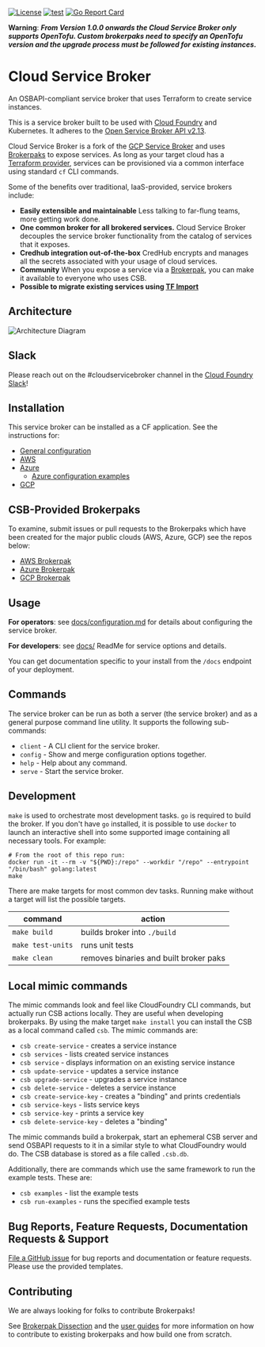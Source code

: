 [![License](https://img.shields.io/badge/license-Apache%202.0-blue.svg)](https://opensource.org/license/apache-2-0/)
[![test](https://github.com/cloudfoundry/cloud-service-broker/workflows/run-tests/badge.svg?branch=main)](https://github.com/cloudfoundry/cloud-service-broker/actions?query=workflow%3Arun-tests+branch%3Amain)
[![Go Report Card](https://goreportcard.com/badge/github.com/cloudfoundry/cloud-service-broker)](https://goreportcard.com/report/github.com/cloudfoundry/cloud-service-broker)

**Warning**: ***From Version 1.0.0 onwards the Cloud Service Broker only supports OpenTofu. Custom brokerpaks need to specify an OpenTofu version and the upgrade process must be followed for existing instances.***

# Cloud Service Broker
An OSBAPI-compliant service broker that uses Terraform to create service instances.

This is a service broker built to be used with [Cloud Foundry](https://docs.cloudfoundry.org/services/overview.html) and Kubernetes. It adheres to the [Open Service Broker API v2.13](https://github.com/openservicebrokerapi/servicebroker/blob/v2.13/spec.md).

Cloud Service Broker is a fork of the [GCP Service Broker](https://github.com/GoogleCloudPlatform/gcp-service-broker) and uses [Brokerpaks](https://github.com/cloudfoundry/cloud-service-broker/blob/main/docs/brokerpak-intro.md) to expose services. As long as your target cloud has a [Terraform provider](https://www.terraform.io/docs/providers/index.html), services can be provisioned via a common interface using standard `cf` CLI commands.

Some of the benefits over traditional, IaaS-provided, service brokers include: 
- **Easily extensible and maintainable** Less talking to far-flung teams, more getting work done. 
- **One common broker for all brokered services.** Cloud Service Broker decouples the service broker functionality from the catalog of services that it exposes.
- **Credhub integration out-of-the-box** CredHub encrypts and manages all the secrets associated with your usage of cloud services.
- **Community** When you expose a service via a [Brokerpak](https://github.com/cloudfoundry/cloud-service-broker/blob/main/docs/brokerpak-intro.md), you can make it available to everyone who uses CSB.
- **Possible to migrate existing services using [TF Import](https://www.terraform.io/docs/import/index.html)**

## Architecture
![Architecture Diagram](https://lh6.googleusercontent.com/GoNJx-4dQ51pEY6mCLkus1peKhZJbDMj4JHpdu83stfQrbcsjd45ypBPzpspfWAPPYrc63BREaawwRHS4Ht4U7m2yWAHItwaIgfuwUtn_KxfF96s6Jby7BRIliZ6BZz1HL-KhaI)


## Slack
Please reach out on the #cloudservicebroker channel in the [Cloud Foundry Slack](https://slack.cloudfoundry.org/)! 

## Installation

This service broker can be installed as a CF application. See the instructions for:

* [General configuration](./docs/configuration.md)
* [AWS](https://github.com/cloudfoundry/csb-brokerpak-aws/blob/main/docs/installation.md)
* [Azure](https://github.com/cloudfoundry/csb-brokerpak-azure/blob/main/docs/azure-installation.md)
  * [Azure configuration examples](https://github.com/cloudfoundry/csb-brokerpak-azure/blob/main/docs/azure-example-configs.md)
* [GCP](https://github.com/cloudfoundry/csb-brokerpak-gcp/blob/main/docs/installation.md)


## CSB-Provided Brokerpaks 

To examine, submit issues or pull requests to the Brokerpaks which have been created for the major public clouds (AWS, Azure, GCP) see the repos below:

* [AWS Brokerpak](https://github.com/cloudfoundry/csb-brokerpak-aws)
* [Azure Brokerpak](https://github.com/cloudfoundry/csb-brokerpak-azure)
* [GCP Brokerpak](https://github.com/cloudfoundry/csb-brokerpak-gcp)

## Usage

**For operators**: see [docs/configuration.md](./docs/configuration.md) for details about configuring the service broker.

**For developers**: see [docs/](./docs) ReadMe for service options and details.

You can get documentation specific to your install from the `/docs` endpoint of your deployment.


## Commands

The service broker can be run as both a server (the service broker) and as a general purpose command line utility.
It supports the following sub-commands:

 * `client` - A CLI client for the service broker.
 * `config` - Show and merge configuration options together.
 * `help` - Help about any command.
 * `serve` - Start the service broker.

## Development

`make` is used to orchestrate most development tasks. 
`go` is required to build the broker.
If you don't have `go` installed, it is possible to use `docker` to launch an interactive shell into some supported image containing all necessary tools. For example:
```
# From the root of this repo run:
docker run -it --rm -v "${PWD}:/repo" --workdir "/repo" --entrypoint "/bin/bash" golang:latest
make
```

There are make targets for most common dev tasks. Running make without a target will list the possible targets.

| command           | action                                 |
|-------------------|----------------------------------------|
| `make build`      | builds broker into `./build`           |
| `make test-units` | runs unit tests                        |
| `make clean`      | removes binaries and built broker paks |

## Local mimic commands
The mimic commands look and feel like CloudFoundry CLI commands, but actually run CSB actions locally. They are useful when developing brokerpaks.
By using the make target `make install` you can install the CSB as a local command called `csb`.
The mimic commands are:
- `csb create-service` - creates a service instance
- `csb services` - lists created service instances
- `csb service` - displays information on an existing service instance
- `csb update-service` - updates a service instance
- `csb upgrade-service` - upgrades a service instance
- `csb delete-service` - deletes a service instance
- `csb create-service-key` - creates a "binding" and prints credentials
- `csb service-keys` - lists service keys
- `csb service-key` - prints a service key
- `csb delete-service-key` - deletes a "binding"

The mimic commands build a brokerpak, start an ephemeral CSB server and send OSBAPI
requests to it in a similar style to what CloudFoundry would do. The CSB database
is stored as a file called `.csb.db`.

Additionally, there are commands which use the same framework to run the example tests. These are:
- `csb examples` - list the example tests
- `csb run-examples` - runs the specified example tests


## Bug Reports, Feature Requests, Documentation Requests & Support

[File a GitHub issue](https://github.com/cloudfoundry/cloud-service-broker/issues) for bug reports and documentation or feature requests. Please use the provided templates.  

## Contributing
We are always looking for folks to contribute Brokerpaks! 

See [Brokerpak Dissection](https://github.com/cloudfoundry/cloud-service-broker/blob/main/docs/brokerpak-dissection.md) and the [user guides](https://github.com/cloudfoundry/cloud-service-broker/blob/main/docs/user-guides) for more information on how to contribute to existing brokerpaks and how build one from scratch.
